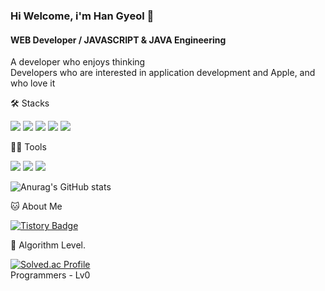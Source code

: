 ### Hi Welcome, i'm Han Gyeol 👋

#### WEB Developer / JAVASCRIPT & JAVA Engineering
A developer who enjoys thinking <br>
Developers who are interested in application development and Apple, and who love it


🛠️ Stacks

<img src="https://img.shields.io/badge/javascript-F7DF1E?style=flat-square&logo=javascript&logoColor=white"/> <img src="https://img.shields.io/badge/react-61DAFB?style=flat-square&logo=react&logoColor=white"/> <img src="https://img.shields.io/badge/PHP-777BB4?style=flat-square&logo=PHP&logoColor=white"/> <img src="https://img.shields.io/badge/Spring-6DB33F?style=flat-square&logo=spring&logoColor=white"/> <img src="https://img.shields.io/badge/Springboot-6DB33F?style=flat-square&logo=springboot&logoColor=white"/>

💪🏼 Tools 

 <img src="https://img.shields.io/badge/Visual Studio Code-007ACC?style=flat-square&logo=Visual Studio Code&logoColor=white"/> <img src="https://img.shields.io/badge/Xcode-147EFB?style=flat-square&logo=Xcode&logoColor=white"/> <img src="https://img.shields.io/badge/Adobe XD-FF61F6?style=flat-square&logo=Adobe XD&logoColor=white"/> 

![Anurag's GitHub stats](https://github-readme-stats.vercel.app/api?username=Jeong-HanGyeol&show_icons=true&theme=radical)


🐱 About Me

[![Tistory Badge](https://img.shields.io/badge/Tistory-000000?style=flat-square&logo=tistory&logoColor=white&link=https://kyeollib.tistory.com/)](https://kyeollib.tistory.com/)


🏅 Algorithm Level. 

[![Solved.ac Profile](http://mazassumnida.wtf/api/v2/generate_badge?boj=gksruf0512)](https://solved.ac/gksruf0512/)  
Programmers - Lv0  


